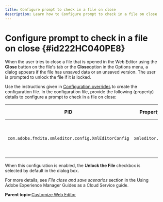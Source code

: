 ```yaml
---
title: Configure prompt to check in a file on close
description: Learn how to Configure prompt to check in a file on close
---
```

# Configure prompt to check in a file on close {#id222HC040PE8}

When the user tries to close a file that is opened in the Web Editor using the **Close** button on the file's tab or the **Close**option in the Options menu, a dialog appears if the file has unsaved data or an unsaved version. The user is prompted to unlock the file if it is locked.

Use the instructions given in [Configuration overrides](download-install-additional-config-override.md#) to create the configuration file. In the configuration file, provide the following \(property\) details to configure a prompt to check in a file on close:

|PID|Property Key|Property Value|
|---|------------|--------------|
|`com.adobe.fmdita.xmleditor.config.XmlEditorConfig`|`xmleditor.checkin`|Boolean \( true/ false\).<br> **Default value**: false |

When this configuration is enabled, the **Unlock the File** checkbox is selected by default in the dialog box.

For more details, see *File close and save scenarios* section in the Using Adobe Experience Manager Guides as a Cloud Service guide.

**Parent topic:**[Customize Web Editor](conf-web-editor.md)

